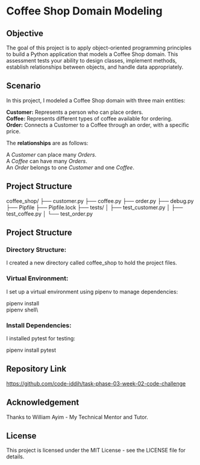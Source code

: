 # Coffee Shop Domain Modeling

## Objective

The goal of this project is to apply object-oriented programming principles to build a Python application that models a Coffee Shop domain. This assessment tests your ability to design classes, implement methods, establish relationships between objects, and handle data appropriately.

## Scenario

In this project, I modeled a Coffee Shop domain with three main entities:

**Customer:** Represents a person who can place orders.\
**Coffee:** Represents different types of coffee available for ordering.\
**Order:** Connects a Customer to a Coffee through an order, with a specific price.

The **relationships** are as follows:

A *Customer* can place many *Orders*.\
A *Coffee* can have many *Orders*.\
An *Order* belongs to one *Customer* and one *Coffee*.

## Project Structure

coffee_shop/
├── customer.py
├── coffee.py
├── order.py
├── debug.py
├── Pipfile
├── Pipfile.lock
├── tests/
│   ├── test_customer.py
│   ├── test_coffee.py
│   └── test_order.py

## Project Structure

### Directory Structure:
I created a new directory called coffee_shop to hold the project files.

### Virtual Environment:
I set up a virtual environment using pipenv to manage dependencies:

pipenv install\
pipenv shell\

### Install Dependencies:
I installed pytest for testing:

pipenv install pytest

## Repository Link
https://github.com/code-iddih/task-phase-03-week-02-code-challenge

## Acknowledgement

Thanks to William Ayim - My Technical Mentor and Tutor.

## License

This project is licensed under the MIT License - see the LICENSE file for details.
